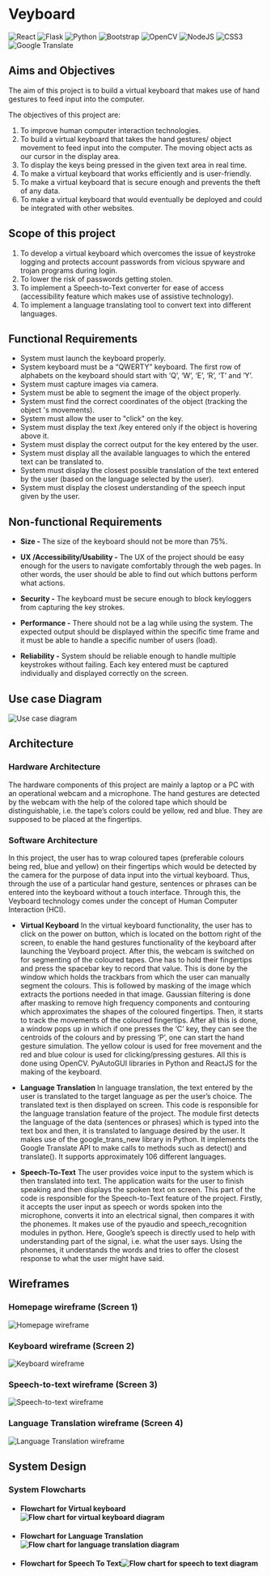 # Veyboard

![React](https://img.shields.io/badge/react-%2320232a.svg?style=for-the-badge&logo=react&logoColor=%2361DAFB) ![Flask](https://img.shields.io/badge/flask-%23000.svg?style=for-the-badge&logo=flask&logoColor=white) ![Python](https://img.shields.io/badge/python-3670A0?style=for-the-badge&logo=python&logoColor=ffdd54) ![Bootstrap](https://img.shields.io/badge/bootstrap-%23563D7C.svg?style=for-the-badge&logo=bootstrap&logoColor=white) ![OpenCV](https://img.shields.io/badge/opencv-%23white.svg?style=for-the-badge&logo=opencv&logoColor=white) ![NodeJS](https://img.shields.io/badge/node.js-6DA55F?style=for-the-badge&logo=node.js&logoColor=white) ![CSS3](https://img.shields.io/badge/css3-%231572B6.svg?style=for-the-badge&logo=css3&logoColor=white) ![Google Translate](https://img.shields.io/badge/Translate-4285F4?style=for-the-badge&logo=GoogleTranslate&logoColor=white) 

## Aims and Objectives
The aim of this project is to build a virtual keyboard that makes use of hand gestures to feed input into the computer.

The objectives of this project are:
1. To improve human computer interaction technologies.
2. To build a virtual keyboard that takes the hand gestures/ object movement to feed input into the computer. The moving object acts as our cursor in the display area.
3. To display the keys being pressed in the given text area in real time.
4. To make a virtual keyboard that works efficiently and is user-friendly.
5. To make a virtual keyboard that is secure enough and prevents the theft of any data.
6. To make a virtual keyboard that would eventually be deployed and could be integrated with other websites.

## Scope of this project
1. To develop a virtual keyboard which overcomes the issue of keystroke logging and protects account passwords from vicious spyware and trojan programs during login.
2. To lower the risk of passwords getting stolen.
3. To implement a Speech-to-Text converter for ease of access (accessibility feature which makes use of assistive technology).
4. To implement a language translating tool to convert text into different languages.

## Functional Requirements
- System must launch the keyboard properly.
- System keyboard must be a “QWERTY” keyboard. The first row of alphabets on the keyboard should start with ‘Q’, ‘W’, ‘E’, ‘R’, ‘T’ and ‘Y’.
- System must capture images via camera.
- System must be able to segment the image of the object properly.
- System must find the correct coordinates of the object (tracking the object 's movements).
- System must allow the user to "click" on the key.
- System must display the text /key entered only if the object is hovering above it.
- System must display the correct output for the key entered by the user.
- System must display all the available languages to which the entered text can be translated to.
- System must display the closest possible translation of the text entered by the user (based on the language selected by the user).
- System must display the closest understanding of the speech input given by the user.

## Non-functional Requirements

- **Size -** The size of the keyboard should not be more than 75%.

- **UX /Accessibility/Usability -** The UX of the project should be easy enough for the users to navigate comfortably through the web pages. In other words, the user should be able to find out which buttons perform what actions.

- **Security -** The keyboard must be secure enough to block keyloggers from capturing the key strokes.

- **Performance -** There should not be a lag while using the system. The expected output should be displayed within the specific time frame and it must be able to handle a specific number of users (load).

- **Reliability -** System should be reliable enough to handle multiple keystrokes without failing. Each key entered must be captured individually and displayed correctly on the screen.

## Use case Diagram

![Use case diagram](usecase.png)

## Architecture

### Hardware Architecture
The hardware components of this project are mainly a laptop or a PC with an operational webcam and a microphone. The hand gestures are detected by the webcam with the help of the colored tape which should be distinguishable, i.e. the tape’s colors could be yellow, red and blue. They are supposed to be placed at the fingertips.

### Software Architecture
In this project, the user has to wrap coloured tapes (preferable colours being red, blue and yellow) on their fingertips which would be detected by the camera for the purpose of data input into the virtual keyboard. Thus, through the use of a particular hand gesture, sentences or phrases can be entered into the keyboard without a touch interface. Through this, the Veyboard technology comes under the concept of Human Computer Interaction (HCI).

- **Virtual Keyboard**
In the virtual keyboard functionality, the user has to click on the power on button, which is located on the bottom right of the screen, to enable the hand gestures functionality of the keyboard after launching the Veyboard project. After this, the webcam is switched on for segmenting of the coloured tapes. One has to hold their fingertips and press the spacebar key to record that value. This is done by the window which holds the trackbars from which the user can manually segment the colours. This is followed by masking of the image which extracts the portions needed in that image. Gaussian filtering is done after masking to remove high frequency components and contouring which approximates the shapes of the coloured fingertips. Then, it starts to track the movements of the coloured fingertips. After all this is done, a window pops up in which if one presses the ‘C’ key, they can see the centroids of the colours and by pressing ‘P’, one can start the hand gesture simulation. The yellow colour is used for free movement and the red and blue colour is used for clicking/pressing gestures.
All this is done using OpenCV. PyAutoGUI libraries in Python and ReactJS for the making of the keyboard.

- **Language Translation**
In language translation, the text entered by the user is translated to the target language as per the user’s choice. The translated text is then displayed on screen.
This code is responsible for the language translation feature of the project. The module first detects the language of the data (sentences or phrases) which is typed into the text box and then, it is translated to language desired by the user. It makes use of the google_trans_new library in Python. It implements the Google Translate API to make calls to methods such as detect() and translate().  It supports approximately 106 different languages.

- **Speech-To-Text**
The user provides voice input to the system which is then translated into text. The application waits for the user to finish speaking and then displays the spoken text on screen.
This part of the code is responsible for the Speech-to-Text feature of the project. Firstly, it accepts the user input as speech or words spoken into the microphone, converts it into an electrical signal, then compares it with the phonemes. It makes use of the pyaudio and speech_recognition modules in python. Here, Google’s speech is directly used to help with understanding part of the signal, i.e. what the user says.
Using the phonemes, it understands the words and tries to offer the closest response to what the user might have said.

## Wireframes
### Homepage wireframe (Screen 1)
![Homepage wireframe](wireframe1.png)

### Keyboard wireframe (Screen 2)
![ Keyboard wireframe](wireframe2.png)

### Speech-to-text wireframe (Screen 3)
![Speech-to-text  wireframe](wireframe3.png)

### Language Translation wireframe (Screen 4)
![Language Translation wireframe](wireframe4.png)



## System Design
### System Flowcharts
- #### Flowchart for Virtual keyboard![Flow chart for virtual keyboard diagram](flowchart_vk.png)

- #### Flowchart for Language Translation![Flow chart for language translation diagram](flowchart_lt.png)


- #### Flowchart for Speech To Text![Flow chart for speech to text diagram](flowchart_stt.png)

